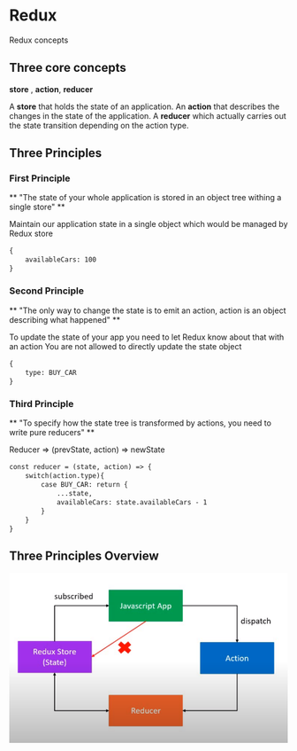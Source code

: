 # Redux

Redux concepts

## Three core concepts

**store** , **action**, **reducer**

A **store** that holds the state of an application.
An **action** that describes the changes in the state of the application.
A **reducer** which actually carries out the state transition depending on the action type.

## Three Principles

### First Principle

** "The state of your whole application is stored in an object tree withing a single store" **

Maintain our application state in a single object which would be managed by Redux store

```
{
    availableCars: 100
}
```

### Second Principle

** "The only way to change the state is to emit an action, action is an object describing what happened" **

To update the state of your app you need to let Redux know about that with an action
You are not allowed to directly update the state object

```
{
    type: BUY_CAR
}
```

### Third Principle

** "To specify how the state tree is transformed by actions, you need to write pure reducers" **

Reducer => (prevState, action) => newState

```
const reducer = (state, action) => {
    switch(action.type){
        case BUY_CAR: return {
            ...state,
            availableCars: state.availableCars - 1
        }
    }
}
```

## Three Principles Overview

![Overview](./ReduxOverview.PNG "Overview")
